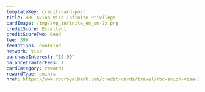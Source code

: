 ```yaml
---
templateKey: credit-card-post
title: RBC Avion Visa Infinite Privilege
cardImage: /img/avp_infinite_en_sm-2x.png
creditScore: Excellent
creditScoreTwo: Good
fee: 399
feeOptions: dontmind
network: Visa
purchaseInterest: "19.99"
balanceTranferFees: 1
cardCategory: rewards
rewardType: points
href: https://www.rbcroyalbank.com/credit-cards/travel/rbc-avion-visa-infinite-privilege.html
---
```

